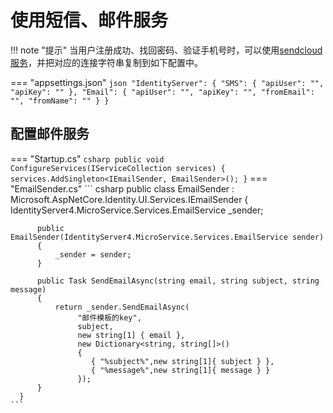 # 使用短信、邮件服务

!!! note "提示"
    当用户注册成功、找回密码、验证手机号时，可以使用[sendcloud服务](https://sendcloud.sohu.com)，并把对应的连接字符串复制到如下配置中。

=== "appsettings.json"
    ``` json
      "IdentityServer": {
        "SMS": {
          "apiUser": "",
          "apiKey": ""
        },
        "Email": {
          "apiUser": "",
          "apiKey": "",
          "fromEmail": "",
          "fromName": ""
        }
    }
    ```


## 配置邮件服务

=== "Startup.cs"
    ``` csharp
      public void ConfigureServices(IServiceCollection services)
          {
            services.AddSingleton<IEmailSender, EmailSender>();
          }
    ```
=== "EmailSender.cs"
    ``` csharp
    public class EmailSender : Microsoft.AspNetCore.Identity.UI.Services.IEmailSender
      {
          IdentityServer4.MicroService.Services.EmailService _sender;
  
          public EmailSender(IdentityServer4.MicroService.Services.EmailService sender)
          {
              _sender = sender;
          }
  
          public Task SendEmailAsync(string email, string subject, string message)
          {
              return _sender.SendEmailAsync(
                   "邮件模板的key",
                   subject,
                   new string[1] { email },
                   new Dictionary<string, string[]>()
                   {
                      { "%subject%",new string[1]{ subject } },
                      { "%message%",new string[1]{ message } }
                   });
          }
      }
    ```